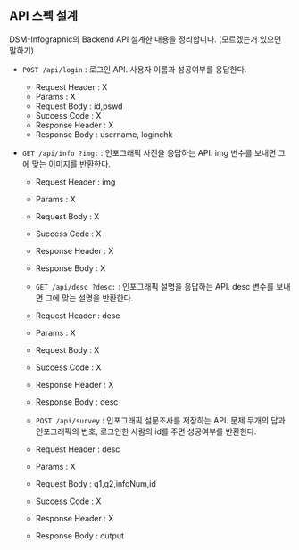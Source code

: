 ## API 스펙 설계

DSM-Infographic의 Backend API 설계한 내용을 정리합니다.
(모르겠는거 있으면 말하기)

- `POST /api/login` : 로그인 API. 사용자 이름과 성공여부를 응답한다.
  - Request Header : X
  - Params : X
  - Request Body : id,pswd
  - Success Code : X
  - Response Header : X
  - Response Body : username, loginchk

- `GET /api/info ?img:` : 인포그래픽 사진을 응답하는 API. img 변수를 보내면 그에 맞는 이미지를 반환한다.
  - Request Header : img
  - Params : X
  - Request Body : X
  - Success Code : X
  - Response Header : X
  - Response Body : X

  - `GET /api/desc ?desc:` : 인포그래픽 설명을 응답하는 API. desc 변수를 보내면 그에 맞는 설명을 반환한다.
  - Request Header : desc  
  - Params : X
  - Request Body : X
  - Success Code : X
  - Response Header : X
  - Response Body : desc

   - `POST /api/survey` : 인포그래픽 설문조사를 저장하는 API. 문제 두개의 답과 인포그래픽의 번호, 로그인한 사람의 id를 주면 성공여부를 반환한다.
  - Request Header : desc
  - Params : X
  - Request Body : q1,q2,infoNum,id
  - Success Code : X
  - Response Header : X
  - Response Body : output